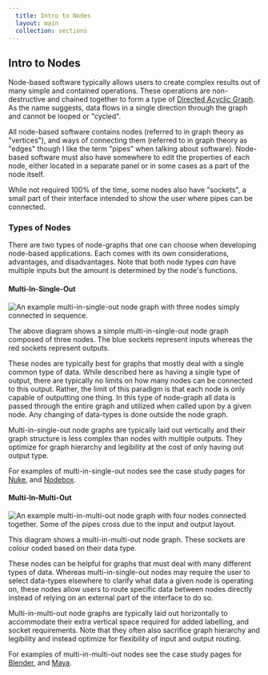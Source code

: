 ```yaml
---
  title: Intro to Nodes
  layout: main
  collection: sections
---
```


## Intro to Nodes

Node-based software typically allows users to create complex results out of many simple and contained operations.  These operations are non-destructive and chained together to form a type of [Directed Acyclic Graph](https://en.wikipedia.org/wiki/Directed_acyclic_graph).  As the name suggests, data flows in a single direction through the graph and cannot be looped or "cycled".

All node-based software contains nodes (referred to in graph theory as "vertices"), and ways of connecting them (referred to in graph theory as "edges" though I like the term "pipes" when talking about software).  Node-based software must also have somewhere to edit the properties of each node, either located in a separate panel or in some cases as a part of the node itself.

While not required 100% of the time, some nodes also have "sockets", a small part of their interface intended to show the user where pipes can be connected.

### Types of Nodes

There are two types of node-graphs that one can choose when developing node-based applications.  Each comes with its own considerations, advantages, and disadvantages.  Note that both node types _can_ have multiple inputs but the amount is determined by the node's functions.

#### Multi-In-Single-Out

![An example multi-in-single-out node graph with three nodes simply connected in sequence.](../img/multi-in-single-out-example.svg)

The above diagram shows a simple multi-in-single-out node graph composed of three nodes.  The blue sockets represent inputs whereas the red sockets represent outputs.

These nodes are typically best for graphs that mostly deal with a single common type of data.  While described here as having a single type of output, there are typically no limits on how many nodes can be connected to this output.  Rather, the limit of this paradigm is that each node is only capable of outputting one thing.  In this type of node-graph all data is passed through the entire graph and utilized when called upon by a given node.  Any changing of data-types is done outside the node graph.

Multi-in-single-out node graphs are typically laid out vertically and their graph structure is less complex than nodes with multiple outputs.  They optimize for graph hierarchy and legibility at the cost of only having out output type.

For examples of multi-in-single-out nodes see the case study pages for [Nuke](../casestudies/nuke), and [Nodebox](../casestudies/nodebox).

#### Multi-In-Multi-Out

![An example multi-in-multi-out node graph with four nodes connected together.  Some of the pipes cross due to the input and output layout.](../img/multi-in-multi-out-example.svg)

This diagram shows a multi-in-multi-out node graph.  These sockets are colour coded based on their data type.

These nodes can be helpful for graphs that must deal with many different types of data.  Whereas multi-in-single-out nodes may require the user to select data-types elsewhere to clarify what data a given node is operating on, these nodes allow users to route specific data between nodes directly instead of relying on an external part of the interface to do so.

Multi-in-multi-out node graphs are typically laid out horizontally to accommodate their extra vertical space required for added labelling, and socket requirements.  Note that they often also sacrifice graph hierarchy and legibility and instead optimize for flexibility of input and output routing.

For examples of multi-in-multi-out nodes see the case study pages for [Blender](../casestudies/blender), and [Maya](../casestudies/maya).